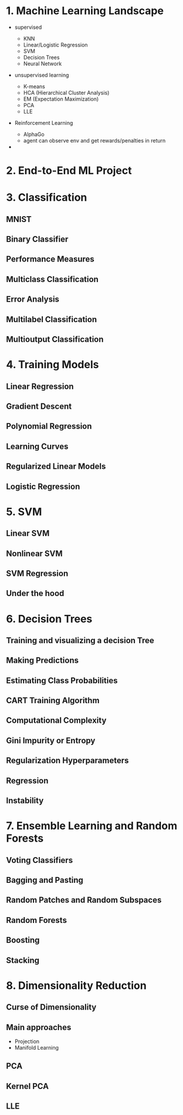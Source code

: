 # 1. Machine Learning Landscape

- supervised
  - KNN
  - Linear/Logistic Regression
  - SVM
  - Decision Trees
  - Neural Network
- unsupervised learning
  - K-means
  - HCA (Hierarchical Cluster Analysis)
  - EM (Expectation Maximization)
  - PCA
  - LLE
- Reinforcement Learning
  - AlphaGo
  - agent can observe env and get rewards/penalties in return


-


# 2. End-to-End ML Project



# 3. Classification

## MNIST
## Binary Classifier
## Performance Measures
## Multiclass Classification
## Error Analysis
## Multilabel Classification
## Multioutput Classification


# 4. Training Models

## Linear Regression
## Gradient Descent
## Polynomial Regression
## Learning Curves
## Regularized Linear Models
## Logistic Regression



# 5. SVM
## Linear SVM
## Nonlinear SVM
## SVM Regression
## Under the hood



# 6. Decision Trees
## Training and visualizing a decision Tree
## Making Predictions
## Estimating Class Probabilities
## CART Training Algorithm
## Computational Complexity
## Gini Impurity or Entropy
## Regularization Hyperparameters
## Regression
## Instability

# 7. Ensemble Learning and Random Forests
## Voting Classifiers
## Bagging and Pasting
## Random Patches and Random Subspaces
## Random Forests
## Boosting
## Stacking


# 8. Dimensionality Reduction
## Curse of Dimensionality

## Main approaches
- Projection
- Manifold Learning

## PCA

## Kernel PCA

## LLE
